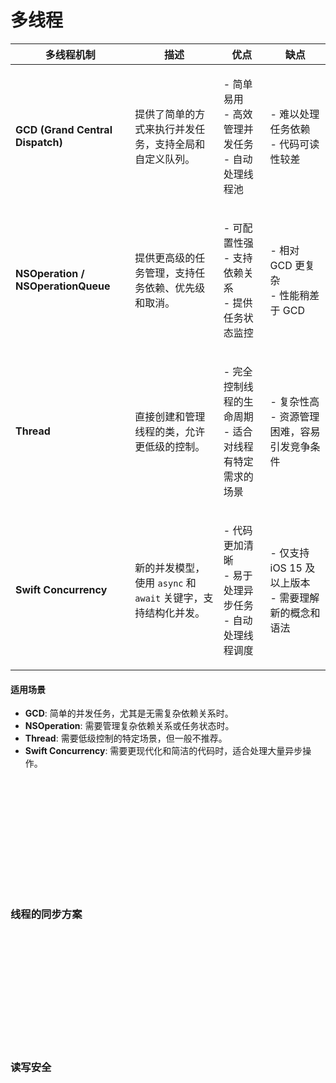 # 多线程

| **多线程机制**                          | **描述**                                   | **优点**                                      | **缺点**                                     |
| ---------------------------------- | ---------------------------------------- | ------------------------------------------- | ------------------------------------------ |
| **GCD (Grand Central Dispatch)**   | 提供了简单的方式来执行并发任务，支持全局和自定义队列。              | <p>- 简单易用<br>- 高效管理并发任务<br>- 自动处理线程池</p>    | <p>- 难以处理任务依赖<br>- 代码可读性较差</p>             |
| **NSOperation / NSOperationQueue** | 提供更高级的任务管理，支持任务依赖、优先级和取消。                | <p>- 可配置性强<br>- 支持依赖关系<br>- 提供任务状态监控</p>    | <p>- 相对 GCD 更复杂<br>- 性能稍差于 GCD</p>         |
| **Thread**                         | 直接创建和管理线程的类，允许更低级的控制。                    | <p>- 完全控制线程的生命周期<br>- 适合对线程有特定需求的场景</p>     | <p>- 复杂性高<br>- 资源管理困难，容易引发竞争条件</p>         |
| **Swift Concurrency**              | 新的并发模型，使用 `async` 和 `await` 关键字，支持结构化并发。 | <p>- 代码更加清晰<br>- 易于处理异步任务<br>- 自动处理线程调度</p> | <p>- 仅支持 iOS 15 及以上版本<br>- 需要理解新的概念和语法</p> |

#### 适用场景

* **GCD**: 简单的并发任务，尤其是无需复杂依赖关系时。
* **NSOperation**: 需要管理复杂依赖关系或任务状态时。
* **Thread**: 需要低级控制的特定场景，但一般不推荐。
* **Swift Concurrency**: 需要更现代化和简洁的代码时，适合处理大量异步操作。



<figure><img src="../../../.gitbook/assets/image (75).png" alt=""><figcaption></figcaption></figure>

<figure><img src="../../../.gitbook/assets/image (76).png" alt=""><figcaption></figcaption></figure>

<figure><img src="../../../.gitbook/assets/image (77).png" alt=""><figcaption></figcaption></figure>

<figure><img src="../../../.gitbook/assets/image (78).png" alt=""><figcaption></figcaption></figure>

<figure><img src="../../../.gitbook/assets/image (79).png" alt=""><figcaption></figcaption></figure>

<figure><img src="../../../.gitbook/assets/image (80).png" alt=""><figcaption></figcaption></figure>

<figure><img src="../../../.gitbook/assets/image (81).png" alt=""><figcaption></figcaption></figure>

<figure><img src="../../../.gitbook/assets/image (82).png" alt=""><figcaption></figcaption></figure>

<figure><img src="../../../.gitbook/assets/image (83).png" alt=""><figcaption></figcaption></figure>

<figure><img src="../../../.gitbook/assets/image (84).png" alt=""><figcaption></figcaption></figure>

<figure><img src="../../../.gitbook/assets/image (85).png" alt=""><figcaption></figcaption></figure>

<figure><img src="../../../.gitbook/assets/image (86).png" alt=""><figcaption></figcaption></figure>

<figure><img src="../../../.gitbook/assets/image (87).png" alt=""><figcaption></figcaption></figure>

<figure><img src="../../../.gitbook/assets/image (88).png" alt=""><figcaption></figcaption></figure>

### 线程的同步方案

<figure><img src="../../../.gitbook/assets/image (89).png" alt=""><figcaption></figcaption></figure>

<figure><img src="../../../.gitbook/assets/image (90).png" alt=""><figcaption></figcaption></figure>

<figure><img src="../../../.gitbook/assets/image (91).png" alt=""><figcaption></figcaption></figure>

<figure><img src="../../../.gitbook/assets/image (92).png" alt=""><figcaption></figcaption></figure>

<figure><img src="../../../.gitbook/assets/image (93).png" alt=""><figcaption></figcaption></figure>

<figure><img src="../../../.gitbook/assets/image (94).png" alt=""><figcaption></figcaption></figure>

<figure><img src="../../../.gitbook/assets/image (95).png" alt=""><figcaption></figcaption></figure>

<figure><img src="../../../.gitbook/assets/image (96).png" alt=""><figcaption></figcaption></figure>

<figure><img src="../../../.gitbook/assets/image (97).png" alt=""><figcaption></figcaption></figure>

<figure><img src="../../../.gitbook/assets/image (98).png" alt=""><figcaption></figcaption></figure>

<figure><img src="../../../.gitbook/assets/image (99).png" alt=""><figcaption></figcaption></figure>

<figure><img src="../../../.gitbook/assets/image (100).png" alt=""><figcaption></figcaption></figure>

<figure><img src="../../../.gitbook/assets/image (101).png" alt=""><figcaption></figcaption></figure>

<figure><img src="../../../.gitbook/assets/image (102).png" alt=""><figcaption></figcaption></figure>

### 读写安全

<figure><img src="../../../.gitbook/assets/image (103).png" alt=""><figcaption></figcaption></figure>

<figure><img src="../../../.gitbook/assets/image (104).png" alt=""><figcaption></figcaption></figure>

<figure><img src="../../../.gitbook/assets/image (106).png" alt=""><figcaption></figcaption></figure>

<figure><img src="../../../.gitbook/assets/image (107).png" alt=""><figcaption></figcaption></figure>
